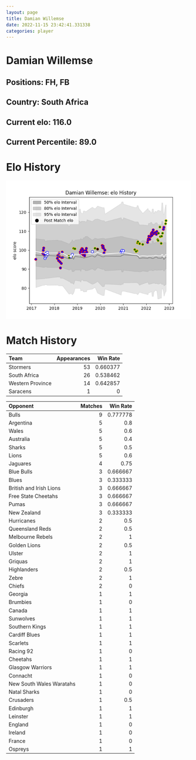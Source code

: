 ```yaml
---  
layout: page  
title: Damian Willemse  
date: 2022-11-15 23:42:41.331338  
categories: player  
---
```

# Damian Willemse

## Positions: FH, FB

## Country: South Africa

## Current elo: 116.0

## Current Percentile: 89.0

# Elo History


![elo history](history_DamianWillemse.png)
# Match History


| Team             |   Appearances |   Win Rate |
|:-----------------|--------------:|-----------:|
| Stormers         |            53 |   0.660377 |
| South Africa     |            26 |   0.538462 |
| Western Province |            14 |   0.642857 |
| Saracens         |             1 |   0        |

| Opponent                 |   Matches |   Win Rate |
|:-------------------------|----------:|-----------:|
| Bulls                    |         9 |   0.777778 |
| Argentina                |         5 |   0.8      |
| Wales                    |         5 |   0.6      |
| Australia                |         5 |   0.4      |
| Sharks                   |         5 |   0.5      |
| Lions                    |         5 |   0.6      |
| Jaguares                 |         4 |   0.75     |
| Blue Bulls               |         3 |   0.666667 |
| Blues                    |         3 |   0.333333 |
| British and Irish Lions  |         3 |   0.666667 |
| Free State Cheetahs      |         3 |   0.666667 |
| Pumas                    |         3 |   0.666667 |
| New Zealand              |         3 |   0.333333 |
| Hurricanes               |         2 |   0.5      |
| Queensland Reds          |         2 |   0.5      |
| Melbourne Rebels         |         2 |   1        |
| Golden Lions             |         2 |   0.5      |
| Ulster                   |         2 |   1        |
| Griquas                  |         2 |   1        |
| Highlanders              |         2 |   0.5      |
| Zebre                    |         2 |   1        |
| Chiefs                   |         2 |   0        |
| Georgia                  |         1 |   1        |
| Brumbies                 |         1 |   0        |
| Canada                   |         1 |   1        |
| Sunwolves                |         1 |   1        |
| Southern Kings           |         1 |   1        |
| Cardiff Blues            |         1 |   1        |
| Scarlets                 |         1 |   1        |
| Racing 92                |         1 |   0        |
| Cheetahs                 |         1 |   1        |
| Glasgow Warriors         |         1 |   1        |
| Connacht                 |         1 |   0        |
| New South Wales Waratahs |         1 |   0        |
| Natal Sharks             |         1 |   0        |
| Crusaders                |         1 |   0.5      |
| Edinburgh                |         1 |   1        |
| Leinster                 |         1 |   1        |
| England                  |         1 |   0        |
| Ireland                  |         1 |   0        |
| France                   |         1 |   0        |
| Ospreys                  |         1 |   1        |